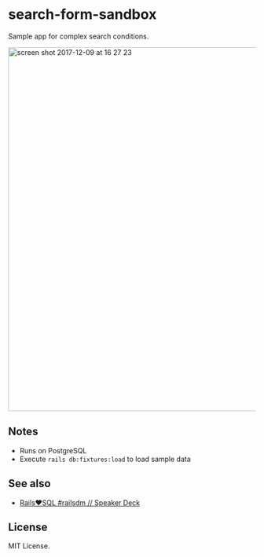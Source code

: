 # search-form-sandbox

Sample app for complex search conditions. 

<img width="741" alt="screen shot 2017-12-09 at 16 27 23" src="https://user-images.githubusercontent.com/1148320/33793986-fa75cc56-dd05-11e7-9e46-823ead4c6d53.png">

## Notes

- Runs on PostgreSQL
- Execute `rails db:fixtures:load` to load sample data

## See also

- [Rails❤️SQL \#railsdm // Speaker Deck](https://speakerdeck.com/jnchito/rails-sql-number-railsdm)

## License

MIT License.
